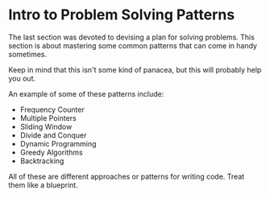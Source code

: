 # Intro to Problem Solving Patterns

The last section was devoted to devising a plan for solving problems. This section is about mastering some common patterns that can come in handy sometimes.

Keep in mind that this isn't some kind of panacea, but this will probably help you out.

An example of some of these patterns include:
- Frequency Counter
- Multiple Pointers
- Sliding Window
- Divide and Conquer
- Dynamic Programming
- Greedy Algorithms
- Backtracking

All of these are different approaches or patterns for writing code. Treat them like a blueprint.


